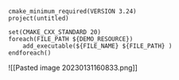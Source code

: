 ```CMakeLists
cmake_minimum_required(VERSION 3.24)  
project(untitled)  
  
set(CMAKE_CXX_STANDARD 20)  
foreach(FILE_PATH ${DEMO_RESOURCE})  
    add_executable(${FILE_NAME} ${FILE_PATH} )  
endforeach()
```
![[Pasted image 20230131160833.png]]
